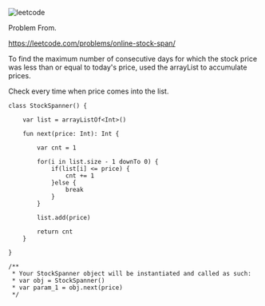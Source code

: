 ![leetcode](https://user-images.githubusercontent.com/77060863/200785353-fecbb24b-2dba-41f3-82f7-0913f8ceff49.PNG)

Problem From.

https://leetcode.com/problems/online-stock-span/

To find the maximum number of consecutive days for which the stock price was less than or equal to today's price, used the arrayList to accumulate prices.

Check every time when price comes into the list.

```
class StockSpanner() {

    var list = arrayListOf<Int>()
    
    fun next(price: Int): Int {
        
        var cnt = 1
        
        for(i in list.size - 1 downTo 0) {
            if(list[i] <= price) {
                cnt += 1
            }else {
                break
            }
        }
        
        list.add(price)
        
        return cnt
    }

}

/**
 * Your StockSpanner object will be instantiated and called as such:
 * var obj = StockSpanner()
 * var param_1 = obj.next(price)
 */
```
